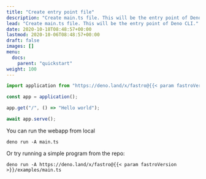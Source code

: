 ```yaml
---
title: "Create entry point file"
description: "Create main.ts file. This will be the entry point of Deno CLI."
lead: "Create main.ts file. This will be the entry point of Deno CLI."
date: 2020-10-18T08:48:57+00:00
lastmod: 2020-10-06T08:48:57+00:00
draft: false
images: []
menu:
  docs:
    parent: "quickstart"
weight: 100
---
```


```typescript
import application from "https://deno.land/x/fastro@{{< param fastroVersion >}}/server/mod.ts";

const app = application();

app.get("/", () => "Hello world");

await app.serve();
```

You can run the webapp from local

```shell
deno run -A main.ts
```

Or try running a simple program from the repo:

```shell
deno run -A https://deno.land/x/fastro@{{< param fastroVersion >}}/examples/main.ts
```
  